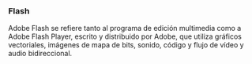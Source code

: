 ### Flash

Adobe Flash se refiere tanto al programa de edición multimedia como a Adobe Flash Player, escrito y distribuido por Adobe, que utiliza gráficos vectoriales, imágenes de mapa de bits, sonido, código y flujo de vídeo y audio bidireccional.
